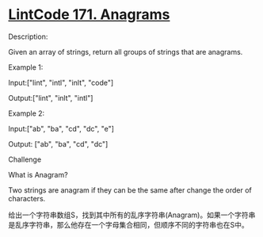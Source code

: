# [LintCode 171. Anagrams](https://www.lintcode.com/problem/anagrams/description)

Description:

 Given an array of strings, return all groups of strings that are anagrams.
 
 Example 1:

Input:["lint", "intl", "inlt", "code"]

Output:["lint", "inlt", "intl"]

Example 2:

Input:["ab", "ba", "cd", "dc", "e"]

Output: ["ab", "ba", "cd", "dc"]


Challenge

What is Anagram?

Two strings are anagram if they can be the same after change the order of characters.


给出一个字符串数组S，找到其中所有的乱序字符串(Anagram)。如果一个字符串是乱序字符串，那么他存在一个字母集合相同，但顺序不同的字符串也在S中。
